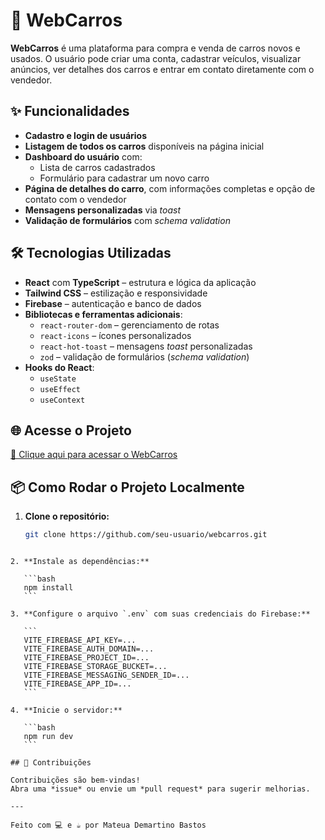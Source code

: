 
# 🚗 WebCarros

**WebCarros** é uma plataforma para compra e venda de carros novos e usados. O usuário pode criar uma conta, cadastrar veículos, visualizar anúncios, ver detalhes dos carros e entrar em contato diretamente com o vendedor.

## ✨ Funcionalidades

- **Cadastro e login de usuários**
- **Listagem de todos os carros** disponíveis na página inicial
- **Dashboard do usuário** com:
  - Lista de carros cadastrados
  - Formulário para cadastrar um novo carro
- **Página de detalhes do carro**, com informações completas e opção de contato com o vendedor
- **Mensagens personalizadas** via *toast*
- **Validação de formulários** com *schema validation*

## 🛠 Tecnologias Utilizadas

- **React** com **TypeScript** – estrutura e lógica da aplicação
- **Tailwind CSS** – estilização e responsividade
- **Firebase** – autenticação e banco de dados
- **Bibliotecas e ferramentas adicionais**:
  - `react-router-dom` – gerenciamento de rotas
  - `react-icons` – ícones personalizados
  - `react-hot-toast` – mensagens *toast* personalizadas
  - `zod` – validação de formulários (*schema validation*)
- **Hooks do React**:
  - `useState`
  - `useEffect`
  - `useContext`

## 🌐 Acesse o Projeto
[🔗 Clique aqui para acessar o WebCarros]([link-do-projeto](https://web-carros-gules.vercel.app/login))


## 📦 Como Rodar o Projeto Localmente

1. **Clone o repositório:**
   ```bash
   git clone https://github.com/seu-usuario/webcarros.git
````

2. **Instale as dependências:**

   ```bash
   npm install
   ```

3. **Configure o arquivo `.env` com suas credenciais do Firebase:**

   ```
   VITE_FIREBASE_API_KEY=...
   VITE_FIREBASE_AUTH_DOMAIN=...
   VITE_FIREBASE_PROJECT_ID=...
   VITE_FIREBASE_STORAGE_BUCKET=...
   VITE_FIREBASE_MESSAGING_SENDER_ID=...
   VITE_FIREBASE_APP_ID=...
   ```

4. **Inicie o servidor:**

   ```bash
   npm run dev
   ```

## 🤝 Contribuições

Contribuições são bem-vindas!
Abra uma *issue* ou envie um *pull request* para sugerir melhorias.

---

Feito com 💻 e ☕ por Mateua Demartino Bastos
